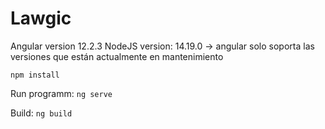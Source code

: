# Lawgic

Angular version 12.2.3
NodeJS version: 14.19.0 → angular solo soporta las versiones que están actualmente en mantenimiento

``npm install``

Run programm: ``ng serve``

Build: ``ng build``
